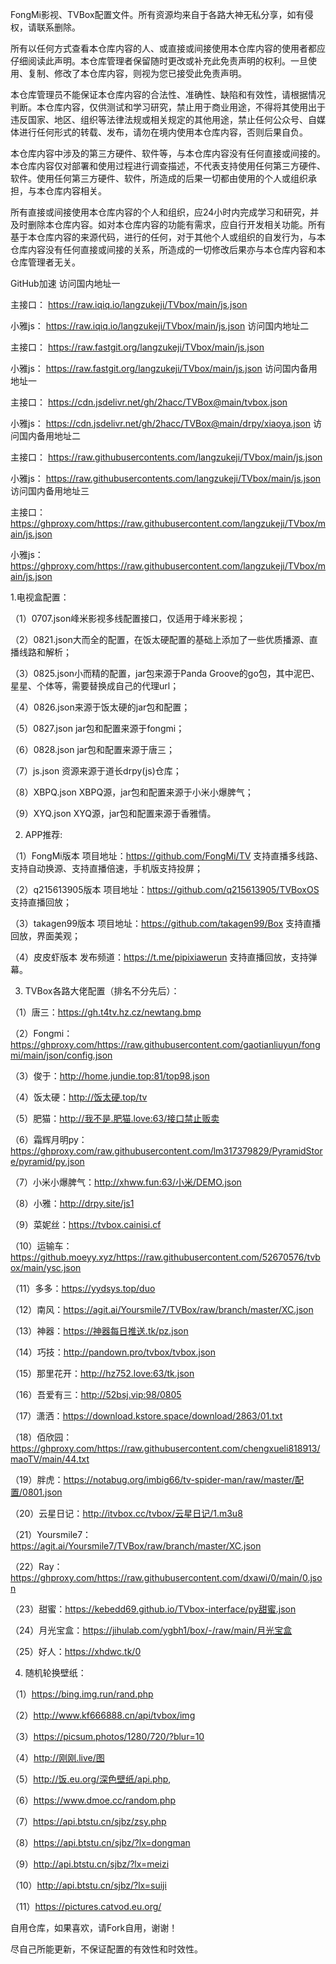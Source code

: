 FongMi影视、TVBox配置文件。所有资源均来自于各路大神无私分享，如有侵权，请联系删除。

所有以任何方式查看本仓库内容的人、或直接或间接使用本仓库内容的使用者都应仔细阅读此声明。本仓库管理者保留随时更改或补充此免责声明的权利。一旦使用、复制、修改了本仓库内容，则视为您已接受此免责声明。

本仓库管理员不能保证本仓库内容的合法性、准确性、缺陷和有效性，请根据情况判断。本仓库内容，仅供测试和学习研究，禁止用于商业用途，不得将其使用出于违反国家、地区、组织等法律法规或相关规定的其他用途，禁止任何公众号、自媒体进行任何形式的转载、发布，请勿在境内使用本仓库内容，否则后果自负。

本仓库内容中涉及的第三方硬件、软件等，与本仓库内容没有任何直接或间接的。本仓库内容仅对部署和使用过程进行调查描述，不代表支持使用任何第三方硬件、软件。使用任何第三方硬件、软件，所造成的后果一切都由使用的个人或组织承担，与本仓库内容相关。

所有直接或间接使用本仓库内容的个人和组织，应24小时内完成学习和研究，并及时删除本仓库内容。如对本仓库内容的功能有需求，应自行开发相关功能。所有基于本仓库内容的来源代码，进行的任何，对于其他个人或组织的自发行为，与本仓库内容没有任何直接或间接的关系，所造成的一切修改后果亦与本仓库内容和本仓库管理者无关。


GitHub加速
访问国内地址一

主接口：
https://raw.iqiq.io/langzukeji/TVbox/main/js.json

小雅js：
https://raw.iqiq.io/langzukeji/TVbox/main/js.json
访问国内地址二

主接口：
https://raw.fastgit.org/langzukeji/TVbox/main/js.json

小雅js：
https://raw.fastgit.org/langzukeji/TVbox/main/js.json
访问国内备用地址一

主接口：
https://cdn.jsdelivr.net/gh/2hacc/TVBox@main/tvbox.json

小雅js：
https://cdn.jsdelivr.net/gh/2hacc/TVBox@main/drpy/xiaoya.json
访问国内备用地址二

主接口：
https://raw.githubusercontents.com/langzukeji/TVbox/main/js.json

小雅js：
https://raw.githubusercontents.com/langzukeji/TVbox/main/js.json
访问国内备用地址三

主接口：
https://ghproxy.com/https://raw.githubusercontent.com/langzukeji/TVbox/main/js.json

小雅js：
https://ghproxy.com/https://raw.githubusercontent.com/langzukeji/TVbox/main/js.json





1.电视盒配置：

（1）0707.json峰米影视多线配置接口，仅适用于峰米影视；

（2）0821.json大而全的配置，在饭太硬配置的基础上添加了一些优质播源、直播线路和解析；

（3）0825.json小而精的配置，jar包来源于Panda Groove的go包，其中泥巴、星星、个体等，需要替换成自己的代理url；

（4）0826.json来源于饭太硬的jar包和配置；

（5）0827.json jar包和配置来源于fongmi；

（6）0828.json jar包和配置来源于唐三；

（7）js.json 资源来源于道长drpy(js)仓库；

（8）XBPQ.json  XBPQ源，jar包和配置来源于小米小爆脾气；

（9）XYQ.json  XYQ源，jar包和配置来源于香雅情。

2. APP推荐:

（1）FongMi版本  项目地址：https://github.com/FongMi/TV 支持直播多线路、支持自动换源、支持直播倍速，手机版支持投屏；

（2）q215613905版本  项目地址：https://github.com/q215613905/TVBoxOS 支持直播回放；

（3）takagen99版本  项目地址：https://github.com/takagen99/Box 支持直播回放，界面美观；

（4）皮皮虾版本  发布频道：https://t.me/pipixiawerun 支持直播回放，支持弹幕。

3. TVBox各路大佬配置（排名不分先后）：

（1）唐三：https://gh.t4tv.hz.cz/newtang.bmp

（2）Fongmi：https://ghproxy.com/https://raw.githubusercontent.com/gaotianliuyun/fongmi/main/json/config.json

（3）俊于：http://home.jundie.top:81/top98.json

（4）饭太硬：http://饭太硬.top/tv

（5）肥猫：http://我不是.肥猫.love:63/接口禁止贩卖

（6）霜辉月明py：https://ghproxy.com/raw.githubusercontent.com/lm317379829/PyramidStore/pyramid/py.json

（7）小米小爆脾气：http://xhww.fun:63/小米/DEMO.json

（8）小雅：http://drpy.site/js1

（9）菜妮丝：https://tvbox.cainisi.cf

（10）运输车：https://github.moeyy.xyz/https://raw.githubusercontent.com/52670576/tvbox/main/ysc.json

（11）多多：https://yydsys.top/duo

（12）南风：https://agit.ai/Yoursmile7/TVBox/raw/branch/master/XC.json

（13）神器：https://神器每日推送.tk/pz.json

（14）巧技：http://pandown.pro/tvbox/tvbox.json

（15）那里花开：http://hz752.love:63/tk.json

（16）吾爱有三：http://52bsj.vip:98/0805

（17）潇洒：https://download.kstore.space/download/2863/01.txt

（18）佰欣园：https://ghproxy.com/https://raw.githubusercontent.com/chengxueli818913/maoTV/main/44.txt

（19）胖虎：https://notabug.org/imbig66/tv-spider-man/raw/master/配置/0801.json

（20）云星日记：http://itvbox.cc/tvbox/云星日记/1.m3u8

（21）Yoursmile7：https://agit.ai/Yoursmile7/TVBox/raw/branch/master/XC.json

（22）Ray：https://ghproxy.com/https://raw.githubusercontent.com/dxawi/0/main/0.json

（23）甜蜜：https://kebedd69.github.io/TVbox-interface/py甜蜜.json

（24）月光宝盒：https://jihulab.com/ygbh1/box/-/raw/main/月光宝盒

（25）好人：https://xhdwc.tk/0

4. 随机轮换壁纸：

（1）https://bing.img.run/rand.php

（2）http://www.kf666888.cn/api/tvbox/img

（3）https://picsum.photos/1280/720/?blur=10

（4）http://刚刚.live/图 

（5）http://饭.eu.org/深色壁纸/api.php,

（6）https://www.dmoe.cc/random.php

（7）https://api.btstu.cn/sjbz/zsy.php

（8）https://api.btstu.cn/sjbz/?lx=dongman

（9）http://api.btstu.cn/sjbz/?lx=meizi

（10）http://api.btstu.cn/sjbz/?lx=suiji

（11）https://pictures.catvod.eu.org/

自用仓库，如果喜欢，请Fork自用，谢谢！

尽自己所能更新，不保证配置的有效性和时效性。

